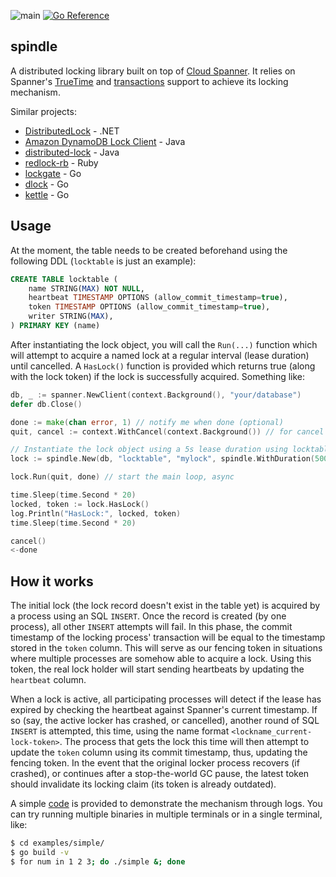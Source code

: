 ![main](https://github.com/flowerinthenight/spindle/workflows/main/badge.svg)
[![Go Reference](https://pkg.go.dev/badge/github.com/flowerinthenight/spindle.svg)](https://pkg.go.dev/github.com/flowerinthenight/spindle)

## spindle
A distributed locking library built on top of [Cloud Spanner](https://cloud.google.com/spanner/). It relies on Spanner's [TrueTime](https://cloud.google.com/spanner/docs/true-time-external-consistency) and [transactions](https://cloud.google.com/spanner/docs/transactions) support to achieve its locking mechanism.

Similar projects:
* [DistributedLock](https://github.com/madelson/DistributedLock) - .NET
* [Amazon DynamoDB Lock Client](https://github.com/awslabs/amazon-dynamodb-lock-client) - Java
* [distributed-lock](https://github.com/alturkovic/distributed-lock) - Java
* [redlock-rb](https://github.com/leandromoreira/redlock-rb) - Ruby
* [lockgate](https://github.com/werf/lockgate) - Go
* [dlock](https://github.com/flowerinthenight/dlock) - Go
* [kettle](https://github.com/flowerinthenight/kettle) - Go

## Usage
At the moment, the table needs to be created beforehand using the following DDL (`locktable` is just an example):
```SQL
CREATE TABLE locktable (
    name STRING(MAX) NOT NULL,
    heartbeat TIMESTAMP OPTIONS (allow_commit_timestamp=true),
    token TIMESTAMP OPTIONS (allow_commit_timestamp=true),
    writer STRING(MAX),
) PRIMARY KEY (name)
```

After instantiating the lock object, you will call the `Run(...)` function which will attempt to acquire a named lock at a regular interval (lease duration) until cancelled. A `HasLock()` function is provided which returns true (along with the lock token) if the lock is successfully acquired. Something like:

```go
db, _ := spanner.NewClient(context.Background(), "your/database")
defer db.Close()

done := make(chan error, 1) // notify me when done (optional)
quit, cancel := context.WithCancel(context.Background()) // for cancel

// Instantiate the lock object using a 5s lease duration using locktable above.
lock := spindle.New(db, "locktable", "mylock", spindle.WithDuration(5000))

lock.Run(quit, done) // start the main loop, async

time.Sleep(time.Second * 20)
locked, token := lock.HasLock()
log.Println("HasLock:", locked, token)
time.Sleep(time.Second * 20)

cancel()
<-done
```

## How it works
The initial lock (the lock record doesn't exist in the table yet) is acquired by a process using an SQL `INSERT`. Once the record is created (by one process), all other `INSERT` attempts will fail. In this phase, the commit timestamp of the locking process' transaction will be equal to the timestamp stored in the `token` column. This will serve as our fencing token in situations where multiple processes are somehow able to acquire a lock. Using this token, the real lock holder will start sending heartbeats by updating the `heartbeat` column.

When a lock is active, all participating processes will detect if the lease has expired by checking the heartbeat against Spanner's current timestamp. If so (say, the active locker has crashed, or cancelled), another round of SQL `INSERT` is attempted, this time, using the name format `<lockname_current-lock-token>`. The process that gets the lock this time will then attempt to update the `token` column using its commit timestamp, thus, updating the fencing token. In the event that the original locker process recovers (if crashed), or continues after a stop-the-world GC pause, the latest token should invalidate its locking claim (its token is already outdated).

A simple [code](./examples/simple/main.go) is provided to demonstrate the mechanism through logs. You can try running multiple binaries in multiple terminals or in a single terminal, like:

```bash
$ cd examples/simple/
$ go build -v
$ for num in 1 2 3; do ./simple &; done
```
